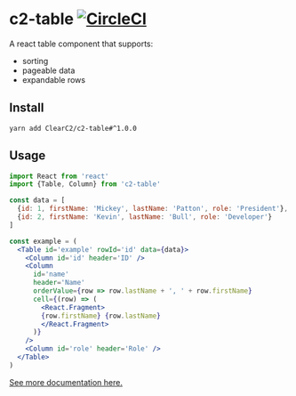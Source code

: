 # c2-table [![CircleCI](https://circleci.com/gh/ClearC2/c2-table.svg?style=svg)](https://circleci.com/gh/ClearC2/c2-table)

A react table component that supports:

- sorting
- pageable data
- expandable rows

## Install

```
yarn add ClearC2/c2-table#^1.0.0
```

## Usage

```jsx
import React from 'react'
import {Table, Column} from 'c2-table'

const data = [
  {id: 1, firstName: 'Mickey', lastName: 'Patton', role: 'President'},
  {id: 2, firstName: 'Kevin', lastName: 'Bull', role: 'Developer'}
]

const example = (
  <Table id='example' rowId='id' data={data}>
    <Column id='id' header='ID' />
    <Column
      id='name'
      header='Name'
      orderValue={row => row.lastName + ', ' + row.firstName}
      cell={(row) => (
        <React.Fragment>
        {row.firstName} {row.lastName}
        </React.Fragment>
      )}
    />
    <Column id='role' header='Role' />
  </Table>
)
````

[See more documentation here.](https://clearc2.github.io/c2-table/)